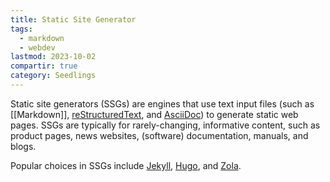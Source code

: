 ```yaml
---
title: Static Site Generator
tags:
  - markdown
  - webdev
lastmod: 2023-10-02
compartir: true
category: Seedlings
---
```



Static site generators (SSGs) are engines that use text input files (such as [[Markdown]], [reStructuredText](https://docutils.sourceforge.io/rst.html), and [AsciiDoc](https://asciidoc.org/)) to generate static web pages. SSGs are typically for rarely-changing, informative content, such as product pages, news websites, (software) documentation, manuals, and blogs.

Popular choices in SSGs include [Jekyll](https://jekyllrb.com/), [Hugo](https://gohugo.io/), and [Zola](https://www.getzola.org/).
